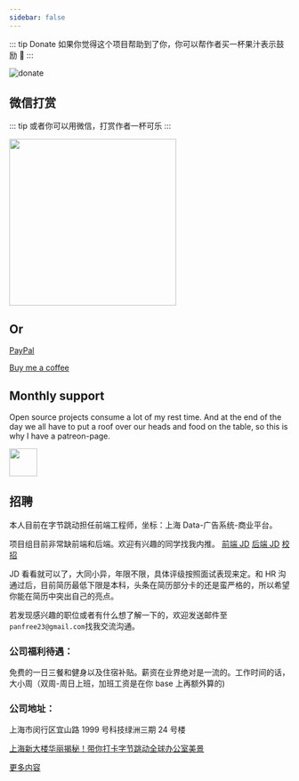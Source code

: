 ```yaml
---
sidebar: false
---
```


::: tip Donate
如果你觉得这个项目帮助到了你，你可以帮作者买一杯果汁表示鼓励 :tropical_drink:
:::

![donate](https://wpimg.wallstcn.com/bd273f0d-83a0-4ef2-92e1-9ac8ed3746b9.png)

## 微信打赏

::: tip
或者你可以用微信，打赏作者一杯可乐
:::

<img class="no-margin" src="https://wpimg.wallstcn.com/5390879f-b544-468d-846b-ea5061cf4863.jpeg"  height="300px" >

## Or

[PayPal](https://www.paypal.me/panfree23)

[Buy me a coffee](https://www.buymeacoffee.com/Pan)

## Monthly support

Open source projects consume a lot of my rest time. And at the end of the day we all have to put a roof over our heads and food on the table, so this is why I have a patreon-page.

<a target="_blank" href="https://www.patreon.com/panjiachen">
<img src="https://c5.patreon.com/external/logo/become_a_patron_button@2x.png" height="50">
</a>

## 招聘

本人目前在字节跳动担任前端工程师，坐标：上海 Data-广告系统-商业平台。

项目组目前非常缺前端和后端。欢迎有兴趣的同学找我内推。
[前端 JD](https://job.bytedance.com/job/detail/22061)
[后端 JD](https://job.bytedance.com/job/detail/46107)
[校招](https://job.bytedance.com/campus/position?summary=873&city=125&q1=&position_type=)

JD 看看就可以了，大同小异，年限不限，具体评级按照面试表现来定。和 HR 沟通过后，目前简历最低下限是本科，头条在简历部分卡的还是蛮严格的，所以希望你能在简历中突出自己的亮点。

若发现感兴趣的职位或者有什么想了解一下的，欢迎发送邮件至 `panfree23@gmail.com`找我交流沟通。

### 公司福利待遇：

免费的一日三餐和健身以及住宿补贴。薪资在业界绝对是一流的。工作时间的话，大小周（双周-周日上班，加班工资是在你 base 上再额外算的)

### 公司地址：

上海市闵行区宜山路 1999 号科技绿洲三期 24 号楼

[上海新大楼华丽揭秘！带你打卡字节跳动全球办公室美景](https://mp.weixin.qq.com/s/OHnvXlGipHANWYrMPSWGQw?utm_source=wechat_session&utm_medium=social&utm_oi=35984129392640)

[更多内容](https://juejin.im/pin/5d888292f265da19752548ef)

